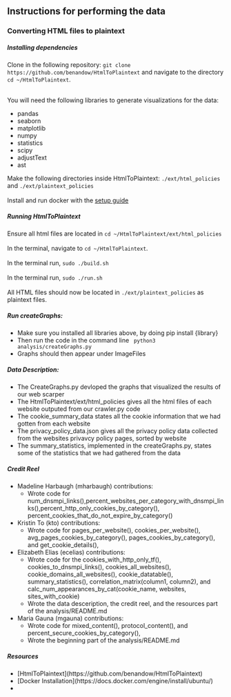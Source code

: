 <h2>Instructions for performing the data</code></h2>

<h3>Converting HTML files to plaintext</h3>

<h5>Installing dependencies</h5>
Clone in the following repository: <code>git clone https://github.com/benandow/HtmlToPlaintext</code> and navigate to the directory <code>cd ~/HtmlToPlaintext</code>. <br> <br>

You will need the following libraries to generate visualizations for the data:<ul>
<li>pandas
<li>seaborn
<li>matplotlib
<li>numpy
<li>statistics
<li>scipy
<li>adjustText
<li> ast
</ul>

Make the following directories inside HtmlToPlaintext: <code>./ext/html_policies</code> and <code>./ext/plaintext_policies</code> <br><br>
Install and run docker with the [setup guide](https://docs.docker.com/engine/install/ubuntu/) 

<h5>Running HtmlToPlaintext</h5>
Ensure all html files are located in <code>cd ~/HtmlToPlaintext/ext/html_policies</code> <br><br>
In the terminal, navigate to <code>cd ~/HtmlToPlaintext</code>. <br><br>
In the terminal run, <code>sudo ./build.sh </code><br><br>
In the terminal run, <code>sudo ./run.sh </code><br><br>
All HTML files should now be located in <code>./ext/plaintext_policies</code> as plaintext files.


<h5> Run createGraphs:</h5>
<ul>
<li> Make sure you installed all  libraries above, by doing pip install {library}
<li> Then run the code in the command line <code> python3 analysis/createGraphs.py </code>
<li> Graphs should then appear under ImageFiles 
</ul>

<h5> Data Description:</h5>
<ul>
<li>The CreateGraphs.py devloped the graphs that visualized the results of our web scarper 
<li>The HtmlToPlaintext/ext/html_policies gives all the html files of each website outputed from our crawler.py code
<li> The cookie_summary_data states all the cookie information that we had gotten from each website 
<li> The privacy_policy_data.json gives all the privacy policy data collected from the websites privavcy policy pages, sorted by website 
<li> The summary_statistics, implemented in the createGraphs.py, states some of the statistics that we had gathered from the data 
</ul> 

<h5> Credit Reel </h5>
<ul>
<li>Madeline Harbaugh (mharbaugh) contributions:<br>
<ul>
<li>Wrote code for num_dnsmpi_links(),percent_websites_per_category_with_dnsmpi_links(),percent_http_only_cookies_by_category(), percent_cookies_that_do_not_expire_by_category()
</ul>


<li>Kristin To (kto) contributions:<br>
<ul>
<li> Wrote code for pages_per_website(), cookies_per_website(), avg_pages_cookies_by_category(), pages_cookies_by_category(), and get_cookie_details(),
</ul>


<li>Elizabeth Elias (ecelias) contributions:<br>
<ul> 
<li> Wrote code for the cookies_with_http_only_tf(), cookies_to_dnsmpi_links(), cookies_all_websites(), cookie_domains_all_websites(), cookie_datatable(), summary_statistics(), correlation_matrix(column1, column2), and calc_num_appearances_by_cat(cookie_name, websites, sites_with_cookie)
<li> Wrote the data desceription, the credit reel, and the resources part of the analysis/README.md
</ul>


<li>Maria Gauna (mgauna) contributions:<br>
<ul>
<li>Wrote code for mixed_content(), protocol_content(), and percent_secure_cookies_by_category(), 
<li> Wrote the beginning part of the analysis/README.md
</ul>
</ul>

<h5>Resources</h5>
<ul>
<li>[HtmlToPlaintext](https://github.com/benandow/HtmlToPlaintext)
<li>[Docker Installation](https://docs.docker.com/engine/install/ubuntu/)
<li>
</ul>